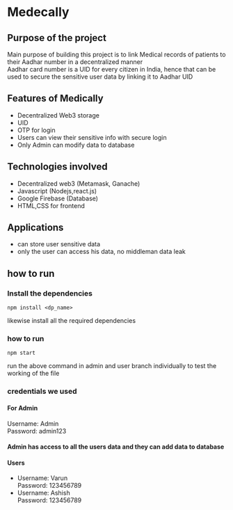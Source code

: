 # Medecally
## Purpose of the project
Main purpose of building this project is to link Medical records of patients to their Aadhar number in a decentralized manner <br>
Aadhar card number is a UID for every citizen in India, hence that can be used to secure the sensitive user data by linking it to Aadhar UID
## Features of Medically
- Decentralized Web3 storage
- UID
- OTP for login
- Users can view their sensitive info with secure login
- Only Admin can modify data to database
## Technologies involved
- Decentralized web3 (Metamask, Ganache)
- Javascript (Nodejs,react.js)
- Google Firebase (Database)
- HTML,CSS for frontend
## Applications
- can store user sensitive data
- only the user can access his data, no middleman data leak
## how to run
### Install the dependencies
```
npm install <dp_name>
```
likewise install all the required dependencies
### how to run
```
npm start
```
run the above command in admin and user branch individually to test the working of the file
### credentials we used
#### For Admin
Username: Admin <br>
Password: admin123
#### Admin has access to all the users data and they can add data to database
#### Users
- Username: Varun <br>
Password: 123456789
- Username: Ashish <br>
Password: 123456789
<br>
<br>


